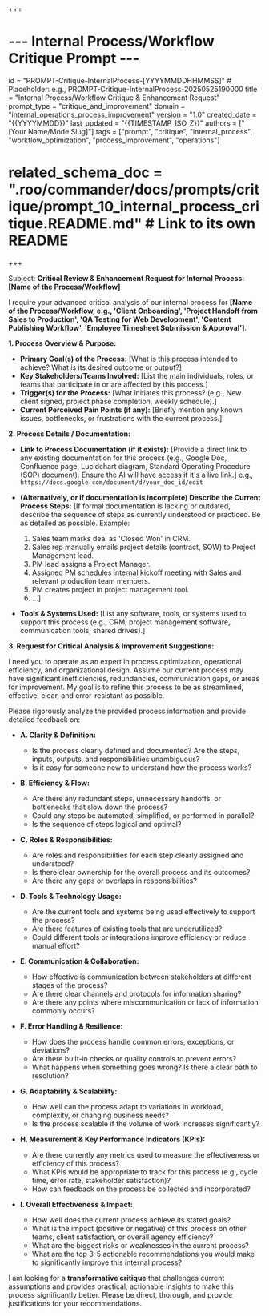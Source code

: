 +++
# --- Internal Process/Workflow Critique Prompt ---
id = "PROMPT-Critique-InternalProcess-[YYYYMMDDHHMMSS]" # Placeholder: e.g., PROMPT-Critique-InternalProcess-20250525190000
title = "Internal Process/Workflow Critique & Enhancement Request"
prompt_type = "critique_and_improvement"
domain = "internal_operations_process_improvement"
version = "1.0"
created_date = "{{YYYYMMDD}}"
last_updated = "{{TIMESTAMP_ISO_Z}}"
authors = ["[Your Name/Mode Slug]"]
tags = ["prompt", "critique", "internal_process", "workflow_optimization", "process_improvement", "operations"]
# related_schema_doc = ".roo/commander/docs/prompts/critique/prompt_10_internal_process_critique.README.md" # Link to its own README
+++

Subject: **Critical Review & Enhancement Request for Internal Process: [Name of the Process/Workflow]**

I require your advanced critical analysis of our internal process for **[Name of the Process/Workflow, e.g., 'Client Onboarding', 'Project Handoff from Sales to Production', 'QA Testing for Web Development', 'Content Publishing Workflow', 'Employee Timesheet Submission & Approval']**.

**1. Process Overview & Purpose:**
   *   **Primary Goal(s) of the Process:** [What is this process intended to achieve? What is its desired outcome or output?]
   *   **Key Stakeholders/Teams Involved:** [List the main individuals, roles, or teams that participate in or are affected by this process.]
   *   **Trigger(s) for the Process:** [What initiates this process? (e.g., New client signed, project phase completion, weekly schedule).]
   *   **Current Perceived Pain Points (if any):** [Briefly mention any known issues, bottlenecks, or frustrations with the current process.]

**2. Process Details / Documentation:**

*   **Link to Process Documentation (if it exists):**
    [Provide a direct link to any existing documentation for this process (e.g., Google Doc, Confluence page, Lucidchart diagram, Standard Operating Procedure (SOP) document). Ensure the AI will have access if it's a live link.]
    e.g., `https://docs.google.com/document/d/your_doc_id/edit`

*   **(Alternatively, or if documentation is incomplete) Describe the Current Process Steps:**
    [If formal documentation is lacking or outdated, describe the sequence of steps as currently understood or practiced. Be as detailed as possible.
    Example:
    1.  Sales team marks deal as 'Closed Won' in CRM.
    2.  Sales rep manually emails project details (contract, SOW) to Project Management lead.
    3.  PM lead assigns a Project Manager.
    4.  Assigned PM schedules internal kickoff meeting with Sales and relevant production team members.
    5.  PM creates project in project management tool.
    6.  ...]

*   **Tools & Systems Used:** [List any software, tools, or systems used to support this process (e.g., CRM, project management software, communication tools, shared drives).]

**3. Request for Critical Analysis & Improvement Suggestions:**

I need you to operate as an expert in process optimization, operational efficiency, and organizational design. Assume our current process may have significant inefficiencies, redundancies, communication gaps, or areas for improvement. My goal is to refine this process to be as streamlined, effective, clear, and error-resistant as possible.

Please rigorously analyze the provided process information and provide detailed feedback on:

*   **A. Clarity & Definition:**
    *   Is the process clearly defined and documented? Are the steps, inputs, outputs, and responsibilities unambiguous?
    *   Is it easy for someone new to understand how the process works?

*   **B. Efficiency & Flow:**
    *   Are there any redundant steps, unnecessary handoffs, or bottlenecks that slow down the process?
    *   Could any steps be automated, simplified, or performed in parallel?
    *   Is the sequence of steps logical and optimal?

*   **C. Roles & Responsibilities:**
    *   Are roles and responsibilities for each step clearly assigned and understood?
    *   Is there clear ownership for the overall process and its outcomes?
    *   Are there any gaps or overlaps in responsibilities?

*   **D. Tools & Technology Usage:**
    *   Are the current tools and systems being used effectively to support the process?
    *   Are there features of existing tools that are underutilized?
    *   Could different tools or integrations improve efficiency or reduce manual effort?

*   **E. Communication & Collaboration:**
    *   How effective is communication between stakeholders at different stages of the process?
    *   Are there clear channels and protocols for information sharing?
    *   Are there any points where miscommunication or lack of information commonly occurs?

*   **F. Error Handling & Resilience:**
    *   How does the process handle common errors, exceptions, or deviations?
    *   Are there built-in checks or quality controls to prevent errors?
    *   What happens when something goes wrong? Is there a clear path to resolution?

*   **G. Adaptability & Scalability:**
    *   How well can the process adapt to variations in workload, complexity, or changing business needs?
    *   Is the process scalable if the volume of work increases significantly?

*   **H. Measurement & Key Performance Indicators (KPIs):**
    *   Are there currently any metrics used to measure the effectiveness or efficiency of this process?
    *   What KPIs would be appropriate to track for this process (e.g., cycle time, error rate, stakeholder satisfaction)?
    *   How can feedback on the process be collected and incorporated?

*   **I. Overall Effectiveness & Impact:**
    *   How well does the current process achieve its stated goals?
    *   What is the impact (positive or negative) of this process on other teams, client satisfaction, or overall agency efficiency?
    *   What are the biggest risks or weaknesses in the current process?
    *   What are the top 3-5 actionable recommendations you would make to significantly improve this internal process?

I am looking for a **transformative critique** that challenges current assumptions and provides practical, actionable insights to make this process significantly better. Please be direct, thorough, and provide justifications for your recommendations.